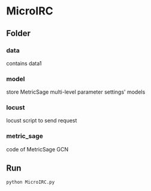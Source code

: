 # MicroIRC

## Folder

### data

contains data1

### model

store MetricSage multi-level parameter settings' models

### locust

locust script to send request

### metric_sage

code of MetricSage GCN

## Run

```shell
python MicroIRC.py
```
